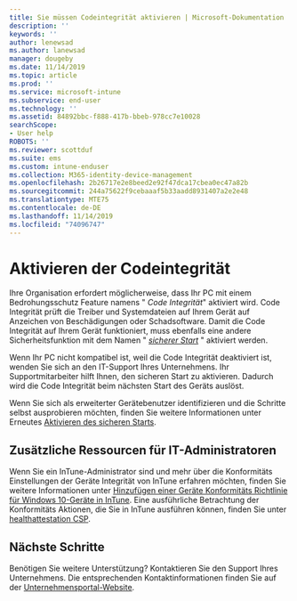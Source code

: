 ```yaml
---
title: Sie müssen Codeintegrität aktivieren | Microsoft-Dokumentation
description: ''
keywords: ''
author: lenewsad
ms.author: lanewsad
manager: dougeby
ms.date: 11/14/2019
ms.topic: article
ms.prod: ''
ms.service: microsoft-intune
ms.subservice: end-user
ms.technology: ''
ms.assetid: 84892bbc-f888-417b-bbeb-978cc7e10028
searchScope:
- User help
ROBOTS: ''
ms.reviewer: scottduf
ms.suite: ems
ms.custom: intune-enduser
ms.collection: M365-identity-device-management
ms.openlocfilehash: 2b26717e2e8beed2e92f47dca17cbea0ec47a82b
ms.sourcegitcommit: 244a75622f9cebaaaf5b33aadd8931407a2e2e48
ms.translationtype: MTE75
ms.contentlocale: de-DE
ms.lasthandoff: 11/14/2019
ms.locfileid: "74096747"
---
```

# <a name="enable-code-integrity"></a>Aktivieren der Codeintegrität

Ihre Organisation erfordert möglicherweise, dass Ihr PC mit einem Bedrohungsschutz Feature namens " *Code Integrität*" aktiviert wird. Code Integrität prüft die Treiber und Systemdateien auf Ihrem Gerät auf Anzeichen von Beschädigungen oder Schadsoftware. Damit die Code Integrität auf Ihrem Gerät funktioniert, muss ebenfalls eine andere Sicherheitsfunktion mit dem Namen " [*sicherer Start*](https://docs.microsoft.com/windows/security/information-protection/secure-the-windows-10-boot-process#secure-boot) " aktiviert werden.

Wenn Ihr PC nicht kompatibel ist, weil die Code Integrität deaktiviert ist, wenden Sie sich an den IT-Support Ihres Unternehmens. Ihr Supportmitarbeiter hilft Ihnen, den sicheren Start zu aktivieren. Dadurch wird die Code Integrität beim nächsten Start des Geräts auslöst. 

Wenn Sie sich als erweiterter Gerätebenutzer identifizieren und die Schritte selbst ausprobieren möchten, finden Sie weitere Informationen unter Erneutes [Aktivieren des sicheren Starts](https://docs.microsoft.com/windows-hardware/manufacture/desktop/disabling-secure-boot#re-enable-secure-boot).

## <a name="additional-resources-for-it-administrators"></a>Zusätzliche Ressourcen für IT-Administratoren

Wenn Sie ein InTune-Administrator sind und mehr über die Konformitäts Einstellungen der Geräte Integrität von InTune erfahren möchten, finden Sie weitere Informationen unter [Hinzufügen einer Geräte Konformitäts Richtlinie für Windows 10-Geräte in InTune](https://docs.microsoft.com/intune/protect/compliance-policy-create-windows). Eine ausführliche Betrachtung der Konformitäts Aktionen, die Sie in InTune ausführen können, finden Sie unter [healthattestation CSP](https://docs.microsoft.com/windows/client-management/mdm/healthattestation-csp#step-8-take-appropriate-policy-action-based-on-evaluation-results).  

## <a name="next-steps"></a>Nächste Schritte

Benötigen Sie weitere Unterstützung? Kontaktieren Sie den Support Ihres Unternehmens. Die entsprechenden Kontaktinformationen finden Sie auf der [Unternehmensportal-Website](https://go.microsoft.com/fwlink/?linkid=2010980).
